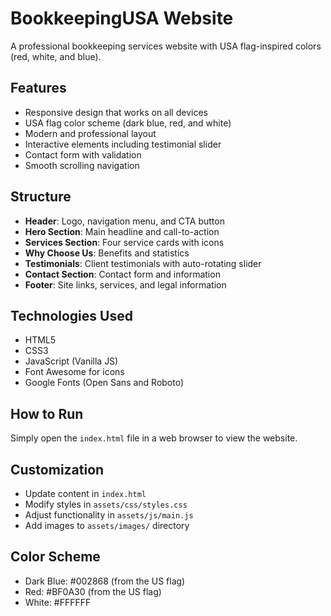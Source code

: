 # BookkeepingUSA Website

A professional bookkeeping services website with USA flag-inspired colors (red, white, and blue).

## Features

- Responsive design that works on all devices
- USA flag color scheme (dark blue, red, and white)
- Modern and professional layout
- Interactive elements including testimonial slider
- Contact form with validation
- Smooth scrolling navigation

## Structure

- **Header**: Logo, navigation menu, and CTA button
- **Hero Section**: Main headline and call-to-action
- **Services Section**: Four service cards with icons
- **Why Choose Us**: Benefits and statistics
- **Testimonials**: Client testimonials with auto-rotating slider
- **Contact Section**: Contact form and information
- **Footer**: Site links, services, and legal information

## Technologies Used

- HTML5
- CSS3
- JavaScript (Vanilla JS)
- Font Awesome for icons
- Google Fonts (Open Sans and Roboto)

## How to Run

Simply open the `index.html` file in a web browser to view the website.

## Customization

- Update content in `index.html`
- Modify styles in `assets/css/styles.css`
- Adjust functionality in `assets/js/main.js`
- Add images to `assets/images/` directory

## Color Scheme

- Dark Blue: #002868 (from the US flag)
- Red: #BF0A30 (from the US flag)
- White: #FFFFFF
